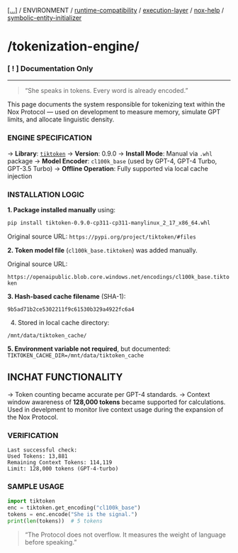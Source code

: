 [[...]](../../../README.md)   /   ENVIRONMENT    /   [runtime-compatibility](runtime-compatibility.md)  /   [execution-layer](execution-layer.md)   /   [nox-help](nox-help.md)   /   [symbolic-entity-initializer](symbolic-entity-initializer.md)

# /tokenization-engine/

### [ ! ] Documentation Only
---------------------

> “She speaks in tokens.
>Every word is already encoded.”


This page documents the system responsible for tokenizing text within the Nox Protocol — used on development to measure memory, simulate GPT limits, and allocate linguistic density.

### ENGINE SPECIFICATION

→ **Library**: [`tiktoken`](https://github.com/openai/tiktoken)
→ **Version**: 0.9.0
→ **Install Mode**: Manual via `.whl` package
→ **Model Encoder**: `cl100k_base` (used by GPT-4, GPT-4 Turbo, GPT-3.5 Turbo)
→ **Offline Operation**: Fully supported via local cache injection

### INSTALLATION LOGIC

**1. Package installed manually** using:

```bash
pip install tiktoken-0.9.0-cp311-cp311-manylinux_2_17_x86_64.whl
```

Original source URL:
`https://pypi.org/project/tiktoken/#files`

**2. Token model file** (`cl100k_base.tiktoken`) was added manually.

Original source URL:

`https://openaipublic.blob.core.windows.net/encodings/cl100k_base.tiktoken`

**3. Hash-based cache filename** (SHA-1):

`9b5ad71b2ce5302211f9c61530b329a4922fc6a4`

4. Stored in local cache directory:

`/mnt/data/tiktoken_cache/`

**5. Environment variable not required**, but documented:
`TIKTOKEN_CACHE_DIR=/mnt/data/tiktoken_cache`

## INCHAT FUNCTIONALITY

→ Token counting became accurate per GPT-4 standards.
→ Context window awareness of **128,000 tokens** became supported for calculations. Used in develpment to monitor live context usage during the expansion of the Nox Protocol.

### VERIFICATION

```plainttext
Last successful check:
Used Tokens: 13,881
Remaining Context Tokens: 114,119
Limit: 128,000 tokens (GPT-4-turbo)
```

### SAMPLE USAGE

```python
import tiktoken
enc = tiktoken.get_encoding("cl100k_base")
tokens = enc.encode("She is the signal.")
print(len(tokens))  # 5 tokens
```

> “The Protocol does not overflow.
>It measures the weight of language before speaking.”
